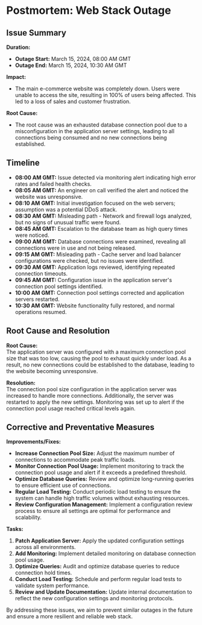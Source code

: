 # Postmortem: Web Stack Outage

## Issue Summary

**Duration:**

- **Outage Start:** March 15, 2024, 08:00 AM GMT
- **Outage End:** March 15, 2024, 10:30 AM GMT

**Impact:**

- The main e-commerce website was completely down. Users were unable to access the site, resulting in 100% of users being affected. This led to a loss of sales and customer frustration.

**Root Cause:**

- The root cause was an exhausted database connection pool due to a misconfiguration in the application server settings, leading to all connections being consumed and no new connections being established.

## Timeline

- **08:00 AM GMT:** Issue detected via monitoring alert indicating high error rates and failed health checks.
- **08:05 AM GMT:** An engineer on call verified the alert and noticed the website was unresponsive.
- **08:10 AM GMT:** Initial investigation focused on the web servers; assumption was a potential DDoS attack.
- **08:30 AM GMT:** Misleading path - Network and firewall logs analyzed, but no signs of unusual traffic were found.
- **08:45 AM GMT:** Escalation to the database team as high query times were noticed.
- **09:00 AM GMT:** Database connections were examined, revealing all connections were in use and not being released.
- **09:15 AM GMT:** Misleading path - Cache server and load balancer configurations were checked, but no issues were identified.
- **09:30 AM GMT:** Application logs reviewed, identifying repeated connection timeouts.
- **09:45 AM GMT:** Configuration issue in the application server's connection pool settings identified.
- **10:00 AM GMT:** Connection pool settings corrected and application servers restarted.
- **10:30 AM GMT:** Website functionality fully restored, and normal operations resumed.

## Root Cause and Resolution

**Root Cause:**  
The application server was configured with a maximum connection pool size that was too low, causing the pool to exhaust quickly under load. As a result, no new connections could be established to the database, leading to the website becoming unresponsive.

**Resolution:**  
The connection pool size configuration in the application server was increased to handle more connections. Additionally, the server was restarted to apply the new settings. Monitoring was set up to alert if the connection pool usage reached critical levels again.

## Corrective and Preventative Measures

**Improvements/Fixes:**

- **Increase Connection Pool Size:** Adjust the maximum number of connections to accommodate peak traffic loads.
- **Monitor Connection Pool Usage:** Implement monitoring to track the connection pool usage and alert if it exceeds a predefined threshold.
- **Optimize Database Queries:** Review and optimize long-running queries to ensure efficient use of connections.
- **Regular Load Testing:** Conduct periodic load testing to ensure the system can handle high traffic volumes without exhausting resources.
- **Review Configuration Management:** Implement a configuration review process to ensure all settings are optimal for performance and scalability.

**Tasks:**

1. **Patch Application Server:** Apply the updated configuration settings across all environments.
2. **Add Monitoring:** Implement detailed monitoring on database connection pool usage.
3. **Optimize Queries:** Audit and optimize database queries to reduce connection hold times.
4. **Conduct Load Testing:** Schedule and perform regular load tests to validate system performance.
5. **Review and Update Documentation:** Update internal documentation to reflect the new configuration settings and monitoring protocols.

By addressing these issues, we aim to prevent similar outages in the future and ensure a more resilient and reliable web stack.
